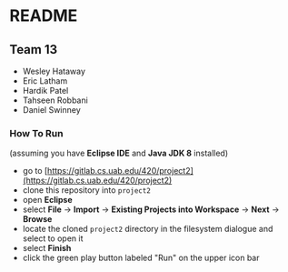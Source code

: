 # README

## Team 13

- Wesley Hataway
- Eric Latham
- Hardik Patel
- Tahseen Robbani
- Daniel Swinney

### How To Run

(assuming you have **Eclipse IDE** and **Java JDK 8** installed)

- go to [https://gitlab.cs.uab.edu/420/project2](https://gitlab.cs.uab.edu/420/project2)
- clone this repository into `project2`
- open **Eclipse**
- select **File** -> **Import** -> **Existing Projects into Workspace** -> **Next** -> **Browse**
- locate the cloned `project2` directory in the filesystem dialogue and select to open it
- select **Finish**
- click the green play button labeled "Run" on the upper icon bar
